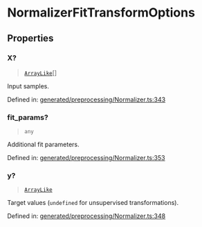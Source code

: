 # NormalizerFitTransformOptions

## Properties

### X?

> [`ArrayLike`](../types/ArrayLike.md)[]

Input samples.

Defined in:  [generated/preprocessing/Normalizer.ts:343](https://github.com/transitive-bullshit/scikit-learn-ts/blob/122b3c0/packages/sklearn/src/generated/preprocessing/Normalizer.ts#L343)

### fit\_params?

> `any`

Additional fit parameters.

Defined in:  [generated/preprocessing/Normalizer.ts:353](https://github.com/transitive-bullshit/scikit-learn-ts/blob/122b3c0/packages/sklearn/src/generated/preprocessing/Normalizer.ts#L353)

### y?

> [`ArrayLike`](../types/ArrayLike.md)

Target values (`undefined` for unsupervised transformations).

Defined in:  [generated/preprocessing/Normalizer.ts:348](https://github.com/transitive-bullshit/scikit-learn-ts/blob/122b3c0/packages/sklearn/src/generated/preprocessing/Normalizer.ts#L348)
